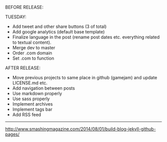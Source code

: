 BEFORE RELEASE:

TUESDAY:
  - Add tweet and other share buttons (3 of total)
  - Add google analytics (default base template)
  - Finalize language in the post (rename post dates etc. everything related to textual content).
  - Merge dev to master
  - Order .com domain
  - Set .com to function

AFTER RELEASE:
  - Move previous projects to same place in github (gamejam) and update LICENSE.md etc.
  - Add navigation between posts
  - Use markdown properly
  - Use sass properly
  - Implement archives
  - Implement tags bar
  - Add RSS feed

--------------------------------------------------------------------------

http://www.smashingmagazine.com/2014/08/01/build-blog-jekyll-github-pages/
